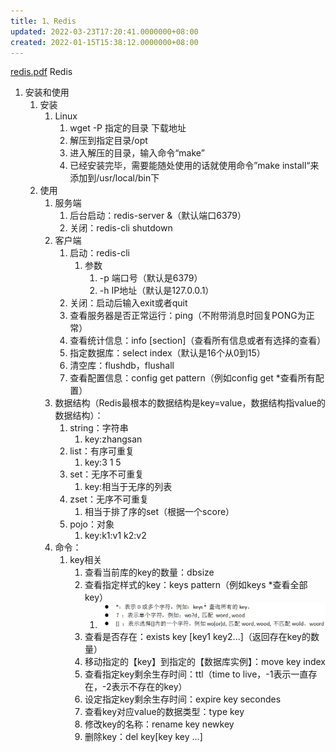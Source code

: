 ```yaml
---
title: 1、Redis
updated: 2022-03-23T17:20:41.0000000+08:00
created: 2022-01-15T15:38:12.0000000+08:00
---
```


[redis.pdf](redis.pdf)
Redis

1.  安装和使用
    1.  安装
        1.  Linux
            1.  wget -P 指定的目录 下载地址
            2.  解压到指定目录/opt
            3.  进入解压的目录，输入命令“make”
            4.  已经安装完毕，需要能随处使用的话就使用命令”make install“来添加到/usr/local/bin下
    2.  使用
        1.  服务端
            1.  后台启动：redis-server &（默认端口6379）
            2.  关闭：redis-cli shutdown
        2.  客户端
            1.  启动：redis-cli
                1.  参数
                    1.  -p 端口号（默认是6379）
                    2.  -h IP地址（默认是127.0.0.1）
            2.  关闭：启动后输入exit或者quit
            3.  查看服务器是否正常运行：ping（不附带消息时回复PONG为正常）
            4.  查看统计信息：info \[section\]（查看所有信息或者有选择的查看）
            5.  指定数据库：select index（默认是16个从0到15）
            6.  清空库：flushdb，flushall
            7.  查看配置信息：config get pattern（例如config get \*查看所有配置）
        3.  数据结构（Redis最根本的数据结构是key=value，数据结构指value的数据结构）：
            1.  string：字符串
                1.  key:zhangsan
            2.  list：有序可重复
                1.  key:3 1 5
            3.  set：无序不可重复
                1.  key:相当于无序的列表
            4.  zset：无序不可重复
                1.  相当于排了序的set（根据一个score）
            5.  pojo：对象
                1.  key:k1:v1 k2:v2
        4.  命令：
            1.  key相关
                1.  查看当前库的key的数量：dbsize
                2.  查看指定样式的key：keys pattern（例如keys \*查看全部key）
                    1.  ![image1](Java学习/9.%20NoSql/resources/image1.png)
                3.  查看是否存在：exists key \[key1 key2...\]（返回存在key的数量）
                4.  移动指定的【key】到指定的【数据库实例】：move key index
                5.  查看指定key剩余生存时间：ttl（time to live，-1表示一直存在，-2表示不存在的key）
                6.  设定指定key剩余生存时间：expire key secondes
                7.  查看key对应value的数据类型：type key
                8.  修改key的名称：rename key newkey
                9.  删除key：del key\[key key ...\]


